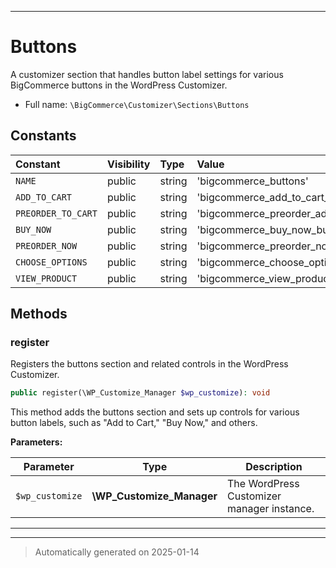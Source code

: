 ***

# Buttons

A customizer section that handles button label settings for various BigCommerce buttons in the WordPress Customizer.



* Full name: `\BigCommerce\Customizer\Sections\Buttons`


## Constants

| Constant | Visibility | Type | Value |
|:---------|:-----------|:-----|:------|
|`NAME`|public|string|&#039;bigcommerce_buttons&#039;|
|`ADD_TO_CART`|public|string|&#039;bigcommerce_add_to_cart_button_label&#039;|
|`PREORDER_TO_CART`|public|string|&#039;bigcommerce_preorder_add_to_cart_button_label&#039;|
|`BUY_NOW`|public|string|&#039;bigcommerce_buy_now_button_label&#039;|
|`PREORDER_NOW`|public|string|&#039;bigcommerce_preorder_now_button_label&#039;|
|`CHOOSE_OPTIONS`|public|string|&#039;bigcommerce_choose_options_button_label&#039;|
|`VIEW_PRODUCT`|public|string|&#039;bigcommerce_view_product_button_label&#039;|


## Methods


### register

Registers the buttons section and related controls in the WordPress Customizer.

```php
public register(\WP_Customize_Manager $wp_customize): void
```

This method adds the buttons section and sets up controls for various button labels,
such as "Add to Cart," "Buy Now," and others.






**Parameters:**

| Parameter | Type | Description |
|-----------|------|-------------|
| `$wp_customize` | **\WP_Customize_Manager** | The WordPress Customizer manager instance. |





***


***
> Automatically generated on 2025-01-14
